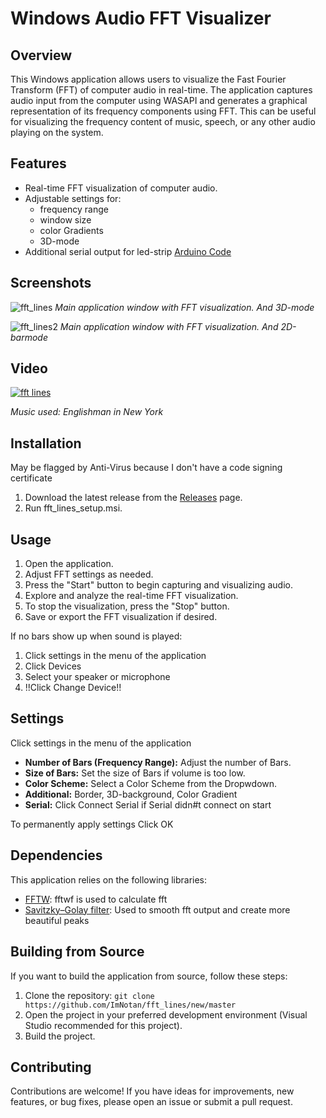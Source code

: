 # Windows Audio FFT Visualizer

## Overview

This Windows application allows users to visualize the Fast Fourier Transform (FFT) of computer audio in real-time. The application captures audio input from the computer using WASAPI and generates a graphical representation of its frequency components using FFT. This can be useful for visualizing the frequency content of music, speech, or any other audio playing on the system.

## Features

- Real-time FFT visualization of computer audio.
- Adjustable settings for:
    -  frequency range
    -  window size
    -  color Gradients
    -  3D-mode
- Additional serial output for led-strip [Arduino Code](https://github.com/ImNotan/fft_lines_arduino)

## Screenshots

![fft_lines](https://github.com/ImNotan/fft_lines/assets/66617967/552ea3a5-3716-414e-bc48-687abf54e4ee)
*Main application window with FFT visualization. And 3D-mode*

![fft_lines2](https://github.com/ImNotan/fft_lines/assets/66617967/b32c7eab-31f9-43f4-a829-b15fa971294f)
*Main application window with FFT visualization. And 2D-barmode*

## Video
[![fft lines](https://img.youtube.com/vi/kxXr2HNGEww/0.jpg)](https://www.youtube.com/watch?v=kxXr2HNGEww)

*Music used: Englishman in New York*

## Installation

May be flagged by Anti-Virus because I don't have a code signing certificate

1. Download the latest release from the [Releases](https://github.com/ImNotan/fft_lines/releases) page.
2. Run fft_lines_setup.msi.


## Usage

1. Open the application.
2. Adjust FFT settings as needed.
3. Press the "Start" button to begin capturing and visualizing audio.
4. Explore and analyze the real-time FFT visualization.
5. To stop the visualization, press the "Stop" button.
6. Save or export the FFT visualization if desired.


If no bars show up when sound is played:
1. Click settings in the menu of the application
2. Click Devices
3. Select your speaker or microphone
4. !!Click Change Device!!

## Settings

Click settings in the menu of the application
- **Number of Bars (Frequency Range):** Adjust the number of Bars.
- **Size of Bars:** Set the size of Bars if volume is too low.
- **Color Scheme:** Select a Color Scheme from the Dropwdown.
- **Additional:** Border, 3D-background, Color Gradient
- **Serial:** Click Connect Serial if Serial didn#t connect on start

To permanently apply settings Click OK

## Dependencies

This application relies on the following libraries:

- [FFTW](https://www.fftw.org/): fftwf is used to calculate fft
- [Savitzky–Golay filter](https://github.com/thatchristoph/vmd-cvs-github/blob/master/plugins/signalproc/src/sgsmooth.C): Used to smooth fft output and create more beautiful peaks

## Building from Source

If you want to build the application from source, follow these steps:

1. Clone the repository: `git clone https://github.com/ImNotan/fft_lines/new/master`
2. Open the project in your preferred development environment (Visual Studio recommended for this project).
3. Build the project.

## Contributing

Contributions are welcome! If you have ideas for improvements, new features, or bug fixes, please open an issue or submit a pull request.
